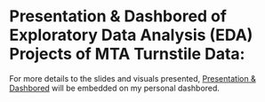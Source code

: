 
# Presentation & Dashbored of Exploratory Data Analysis (EDA) Projects of MTA Turnstile Data:


For more details to the slides and visuals presented, [Presentation & Dashbored](https://chart-studio.plotly.com/dashboard/A-safarji:10/view) will be embedded on my personal dashbored. 


